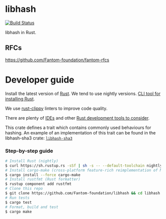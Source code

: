 libhash
===========
[![Build Status](https://travis-ci.org/Fantom-foundation/libhash.svg?branch=master)](https://travis-ci.org/Fantom-foundation/libhash)

libhash in Rust.

## RFCs

https://github.com/Fantom-foundation/fantom-rfcs

# Developer guide

Install the latest version of [Rust](https://www.rust-lang.org). We tend to use nightly versions. [CLI tool for installing Rust](https://rustup.rs).

We use [rust-clippy](https://github.com/rust-lang-nursery/rust-clippy) linters to improve code quality.

There are plenty of [IDEs](https://areweideyet.com) and other [Rust development tools to consider](https://github.com/rust-unofficial/awesome-rust#development-tools).

This crate defines a trait which contains commonly used behaviours for hashing.
An example of an implementation of this trait can be found in the libhash-sha3 crate:
[`libhash-sha3`](https://github.com/Fantom-foundation/libhash-sha3)

### Step-by-step guide
```bash
# Install Rust (nightly)
$ curl https://sh.rustup.rs -sSf | sh -s -- --default-toolchain nightly
# Install cargo-make (cross-platform feature-rich reimplementation of Make)
$ cargo install --force cargo-make
# Install rustfmt (Rust formatter)
$ rustup component add rustfmt
# Clone this repo
$ git clone https://github.com/Fantom-foundation/libhash && cd libhash
# Run tests
$ cargo test
# Format, build and test
$ cargo make
```

